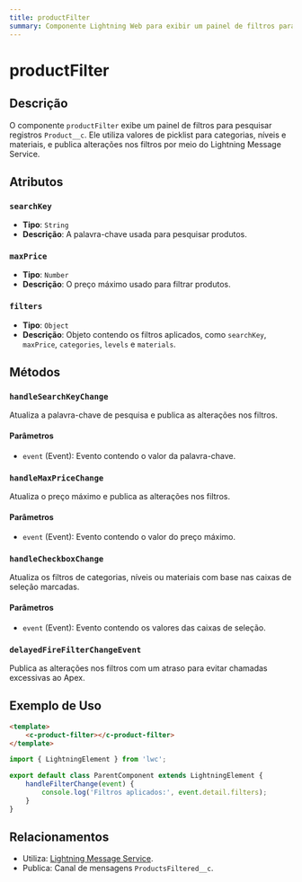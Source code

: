 ```yaml
---
title: productFilter
summary: Componente Lightning Web para exibir um painel de filtros para pesquisar registros Product__c.
---
```


# productFilter

## Descrição
O componente `productFilter` exibe um painel de filtros para pesquisar registros `Product__c`. Ele utiliza valores de picklist para categorias, níveis e materiais, e publica alterações nos filtros por meio do Lightning Message Service.

## Atributos

### `searchKey`
- **Tipo**: `String`
- **Descrição**: A palavra-chave usada para pesquisar produtos.

### `maxPrice`
- **Tipo**: `Number`
- **Descrição**: O preço máximo usado para filtrar produtos.

### `filters`
- **Tipo**: `Object`
- **Descrição**: Objeto contendo os filtros aplicados, como `searchKey`, `maxPrice`, `categories`, `levels` e `materials`.

## Métodos

### `handleSearchKeyChange`
Atualiza a palavra-chave de pesquisa e publica as alterações nos filtros.

#### Parâmetros
- `event` (Event): Evento contendo o valor da palavra-chave.

### `handleMaxPriceChange`
Atualiza o preço máximo e publica as alterações nos filtros.

#### Parâmetros
- `event` (Event): Evento contendo o valor do preço máximo.

### `handleCheckboxChange`
Atualiza os filtros de categorias, níveis ou materiais com base nas caixas de seleção marcadas.

#### Parâmetros
- `event` (Event): Evento contendo os valores das caixas de seleção.

### `delayedFireFilterChangeEvent`
Publica as alterações nos filtros com um atraso para evitar chamadas excessivas ao Apex.

## Exemplo de Uso
```html
<template>
    <c-product-filter></c-product-filter>
</template>
```

```javascript
import { LightningElement } from 'lwc';

export default class ParentComponent extends LightningElement {
    handleFilterChange(event) {
        console.log('Filtros aplicados:', event.detail.filters);
    }
}
```

## Relacionamentos

- Utiliza: [Lightning Message Service](https://developer.salesforce.com/docs/component-library/documentation/en/lwc/lwc.use_message_channel).
- Publica: Canal de mensagens `ProductsFiltered__c`.